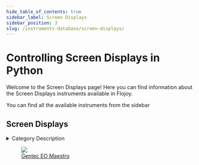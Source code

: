 ```yaml
--- 
hide_table_of_contents: true
sidebar_label: Screen Displays
sidebar_position: 3
slug: /instruments-database/screen-displays/
---
```


# Controlling Screen Displays in Python

Welcome to the Screen Displays page! Here you can find information about the Screen Displays instruments available in Flojoy.

You can find all the available instruments from the sidebar


## Screen Displays 

 <details> 
 <summary>Category Description</summary> 
 Touchscreen Display device
 
 </details> 

 <div className="flex flex-wrap" style={{ marginLeft: "-55px" }}>


<div className="p-4">

<a href="/instruments-database/screen-displays/gentec-eo/gentec-EO-maestro">
<figure style={{ width: "200px", height: "200px", objectFit: "scale-down", marginRight: "15px" }}>
<img src="https://res.cloudinary.com/dhopxs1y3/image/upload/e_bgremoval/v1692395720/Instruments/Screen%20Displays/Gentec-EO-Maestro/file.png" style={{ width: "200px", height: "200px", objectFit: "scale-down", marginRight: "15px" }} />
<figcaption>Gentec EO Maestro</figcaption>
</figure>
</a></div>
</div>
